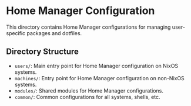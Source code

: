 # Home Manager Configuration

This directory contains Home Manager configurations for managing user-specific packages and dotfiles.

## Directory Structure

- `users/`: Main entry point for Home Manager configuration on NixOS systems.
- `machines/`: Entry point for Home Manager configuration on non-NixOS systems.
- `modules/`: Shared modules for Home Manager configurations.
- `common/`: Common configurations for all systems, shells, etc.
